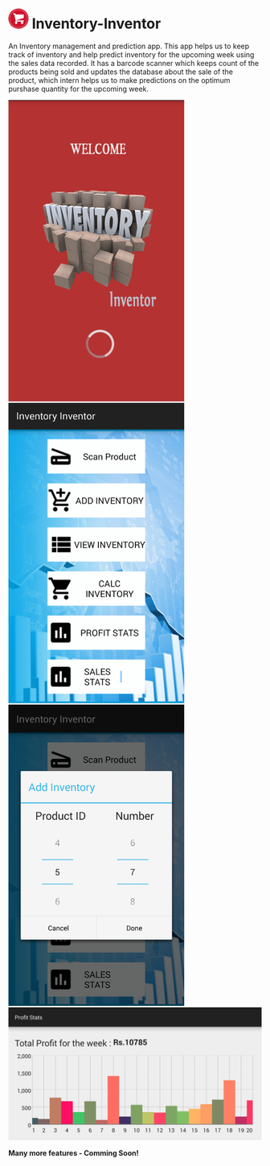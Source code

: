 <h1><img src="icon.png" width="40px" height="40px"/>  Inventory-Inventor</h1>
<p>An Inventory management and prediction app. 
This app helps us to keep track of inventory and help predict inventory for the upcoming week using the sales data recorded.
It has a barcode scanner which keeps count of the products being sold and updates the database about the sale of the product, which intern helps us to make predictions on the optimum purshase quantity for the upcoming week.</p>

<img src="Screenshots/Screenshot_1.png" width="350px"/>
<br/>
<img src="Screenshots/Screenshot_2.png" width="350px"/>
<br/>
<img src="Screenshots/Screenshot_3.png" width="350px"/>
<br/>
<img src="Screenshots/Screenshot_4.png" heigh="350px"/>

<p><strong>Many more features - Comming Soon!</strong></p>